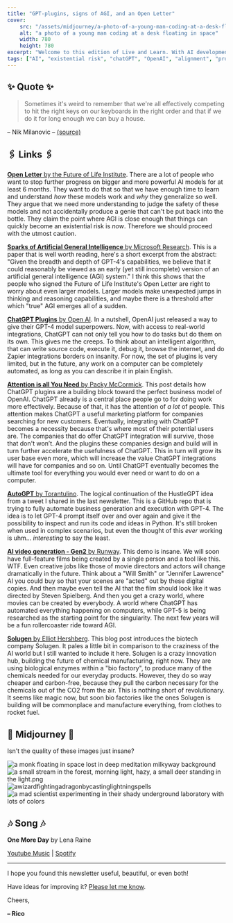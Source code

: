 ```yaml
---
title: "GPT-plugins, signs of AGI, and an Open Letter"
cover:
    src: "/assets/midjourney/a-photo-of-a-young-man-coding-at-a-desk-floating-in-space.jpg"
    alt: "a photo of a young man coding at a desk floating in space"
    width: 780
    height: 780
excerpt: "Welcome to this edition of Live and Learn. With AI development picking up speed, it feels like new things are happening every day. I sometimes think that writing this newsletter only once every two weeks is not enough to catch up with all the awesome stuff that is happening. This edition will focus on AGI and the discussion that has ensued after ChatGPT Plugins and GPT-4 have been shown to the public."
tags: ["AI", "existential risk", "chatGPT", "OpenAI", "alignment", "progress", "future", "biochemistry", "enzymes", "Solugen"]
---
```


## ✨ Quote ✨

> Sometimes it's weird to remember that we're all effectively competing to hit the right keys on our keyboards in the right order and that if we do it for long enough we can buy a house.

– Nik Milanovic – [(source)](https://twitter.com/NikMilanovic/status/1390720487328821250)

## 🖇️ Links 🖇️

[**Open Letter** by the Future of Life Institute](https://futureoflife.org/open-letter/pause-giant-ai-experiments/). There are a lot of people who want to stop further progress on bigger and more powerful AI models for at least 6 months. They want to do that so that we have enough time to learn and understand *how* these models work and *why* they generalize so well. They argue that we need more understanding to judge the safety of these models and not accidentally produce a genie that can't be put back into the bottle. They claim the point where AGI is close enough that things can quickly become an existential risk is *now*. Therefore we should proceed with the utmost caution.

[**Sparks of Artificial General Intelligence** by Microsoft Research](https://arxiv.org/pdf/2303.12712.pdf). This is a paper that is well worth reading, here's a short excerpt from the abstract: "Given the breadth and depth of GPT-4's capabilities, we believe that it could reasonably be viewed as an early (yet still incomplete) version of an artificial general intelligence (AGI) system." I think this shows that the people who signed the Future of Life Institute's Open Letter are right to worry about even larger models. Larger models make unexpected jumps in thinking and reasoning capabilities, and maybe there is a threshold after which "true" AGI emerges all of a sudden.

[**ChatGPT Plugins** by Open AI](https://openai.com/blog/chatgpt-plugins). In a nutshell, OpenAI just released a way to give their GPT-4 model superpowers. Now, with access to real-world integrations, ChatGPT can not only tell you how to do tasks but do them on its own. This gives me the creeps. To think about an intelligent algorithm, that can write source code, execute it, debug it, browse the internet, and do Zapier integrations borders on insanity. For now, the set of plugins is very limited, but in the future, any work on a computer can be completely automated, as long as you can describe it in plain English.

[**Attention is all You Need** by Packy McCormick](https://www.notboring.co/p/attention-is-all-you-need). This post details how ChatGPT plugins are a building block toward the perfect business model of OpenAI. ChatGPT already is a central place people go to for doing work more effectively. Because of that, it has the attention of *a lot* of people. This attention makes ChatGPT a useful marketing platform for companies searching for new customers. Eventually, integrating with ChatGPT becomes a necessity because that's where most of their potential users are. The companies that do offer ChatGPT integration will survive, those that don't won’t. And the plugins these companies design and build will in turn further accelerate the usefulness of ChatGPT. This in turn will grow its user base even more, which will increase the value ChatGPT integrations will have for companies and so on. Until ChatGPT eventually becomes the ultimate tool for everything you would ever need or want to do on a computer. 

[**AutoGPT** by Torantulino](https://github.com/torantulino/auto-gpt). The logical continuation of the HustleGPT idea from a tweet I shared in the last newsletter. This is a GitHub repo that is trying to fully automate business generation and execution with GPT-4. The idea is to let GPT-4 prompt itself over and over again and give it the possibility to inspect and run its code and ideas in Python. It's still broken when used in complex scenarios, but even the thought of this *ever* working is uhm... *interesting* to say the least.

[**AI video generation - Gen2** by Runway](https://research.runwayml.com/gen2). This demo is insane. We will soon have full-feature films being created by a single person and a tool like this. WTF. Even creative jobs like those of movie directors and actors will change dramatically in the future. Think about a "Will Smith" or "Jennifer Lawrence" AI you could buy so that your scenes are "acted" out by these digital copies. And then maybe even tell the AI that the film should look like it was directed by Steven Spielberg. And then you get a crazy world, where movies can be created by everybody. A world where ChatGPT has automated everything happening on computers, while GPT-5 is being researched as the starting point for the singularity. The next few years will be a fun rollercoaster ride toward AGI.

[**Solugen** by Elliot Hershberg](https://centuryofbio.substack.com/p/solugen). This blog post introduces the biotech company Solugen. It pales a little bit in comparison to the craziness of the AI world but I still wanted to include it here. Solugen is a crazy innovation hub, building the future of chemical manufacturing, right now. They are using biological enzymes within a "bio factory", to produce many of the chemicals needed for our everyday products. However, they do so way cheaper and carbon-free, because they pull the carbon necessary for the chemicals out of the CO2 from the air. This is nothing short of revolutionary. It seems like magic now, but soon bio factories like the ones Solugen is building will be commonplace and manufacture everything, from clothes to rocket fuel.


## 🌌 Midjourney 🌌

Isn't the quality of these images just insane?

![a monk floating in space lost in deep meditation milkyway background](/assets/midjourney/a-monk-floating-in-space-lost-in-deep-meditation-milkyway-background.jpg)
![a small stream in the forest, morning light, hazy, a small deer standing in the light.png](/assets/midjourney/a-small-stream-in-the-forest-morning-light-hazy-a-small-deer-standing-in-the-light.jpg)
![awizardfightingadragonbycastinglightningspells](/assets/midjourney/a-wizard-fighting-a-dragon-by-casting-lightning-spells.jpg)
![a mad scientist experimenting in their shady underground laboratory with lots of colors](/assets/midjourney/a-mad-scientist-experimenting-in-their-shady-underground-laboratory-with-lots-of-colors.jpg)


## 🎶 Song 🎶

**One More Day** by Lena Raine

[Youtube Music](https://music.youtube.com/watch?v=Y5KFnQYCdsk) | [Spotify](https://open.spotify.com/track/44SxJEUxVcs2PoUV476yst)

---

I hope you found this newsletter useful, beautiful, or even both!

Have ideas for improving it? [Please let me know](https://airtable.com/shro1VeyG4lkNXkx2).

Cheers,

**– Rico**


